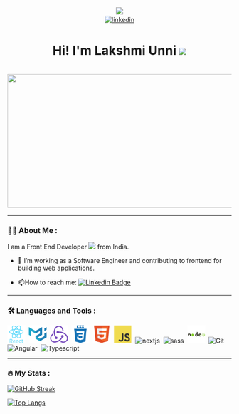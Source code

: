 
<div id="header" align="center">
  <img src="https://media.giphy.com/media/M9gbBd9nbDrOTu1Mqx/giphy.gif" width="100"/>
</div>
<div align="center">
<a href="https://linkedin.com/in/https://www.linkedin.com/in/lakshmi-unni/" target="_blank">
<img src=https://img.shields.io/badge/linkedin-%231E77B5.svg?&style=for-the-badge&logo=linkedin&logoColor=white alt=linkedin style="margin-bottom: 5px;" />
</a>  
</div>  
 <h1 align="center">
Hi! I'm Lakshmi Unni
  
  <img src="https://media.giphy.com/media/hvRJCLFzcasrR4ia7z/giphy.gif" width="30px"/>
</h1> 

<br/>  
<div align="center">
  <img src="[https://images.app.goo.gl/pn7zwkfKPJwsp7m5A](https://cdnb.artstation.com/p/assets/images/images/028/991/999/original/anna-havrylyukh-.gif?1596125112)" width="600" height="300"/>
</div> 
  

---

### :woman_technologist: About Me :
I am a Front End Developer <img src="https://media.giphy.com/media/WUlplcMpOCEmTGBtBW/giphy.gif" width="30"> from India.
- :telescope: I’m working as a Software Engineer and contributing to frontend  for building web applications.

<!-- - :seedling: Exploring Technical Content Writing.

- :zap: In my free time, I solve problems on GeeksforGeeks and read tech articles. -->

- :mailbox:How to reach me: [![Linkedin Badge](https://img.shields.io/badge/-kakbar-blue?style=flat&logo=Linkedin&logoColor=white)](https://www.linkedin.com/in/lakshmi-unni/)
---

### :hammer_and_wrench: Languages and Tools :

<div>

  <img src="https://github.com/devicons/devicon/blob/master/icons/react/react-original-wordmark.svg" title="React" alt="React" width="40" height="40"/>&nbsp;
  <img src="https://github.com/devicons/devicon/blob/master/icons/materialui/materialui-original.svg" title="Material UI" alt="Material UI" width="40" height="40"/>&nbsp;
 <img src="https://github.com/devicons/devicon/blob/master/icons/redux/redux-original.svg" title="Redux" alt="Redux " width="40" height="40"/>&nbsp;
  <img src="https://github.com/devicons/devicon/blob/master/icons/css3/css3-plain-wordmark.svg"  title="CSS3" alt="CSS" width="40" height="40"/>&nbsp;
  <img src="https://github.com/devicons/devicon/blob/master/icons/html5/html5-original.svg" title="HTML5" alt="HTML" width="40" height="40"/>&nbsp;
  <img src="https://github.com/devicons/devicon/blob/master/icons/javascript/javascript-original.svg" title="JavaScript" alt="JavaScript" width="40" height="40"/>&nbsp;
  <img src="https://profilinator.rishav.dev/skills-assets/nextjs.png" title="nextjs" alt="nextjs" width="40" height="40"/>&nbsp;
  <img src="https://profilinator.rishav.dev/skills-assets/sass-original.svg" title="sass" alt="sass" width="40" height="40"/>&nbsp;
  <img src="https://github.com/devicons/devicon/blob/master/icons/nodejs/nodejs-original-wordmark.svg" title="NodeJS" alt="NodeJS" width="40" height="40"/>&nbsp;
    <img src="https://profilinator.rishav.dev/skills-assets/git-scm-icon.svg" title="Git" alt="Git" width="40" height="40"/>&nbsp;
    <img  src="https://profilinator.rishav.dev/skills-assets/angularjs-original.svg" title="Angular" alt="Angular" width="40" height="40"/>&nbsp;
    <img src="https://profilinator.rishav.dev/skills-assets/typescript-original.svg" title="Typescript" alt="Typescript" width="40" height="40"/>&nbsp;


</div>






---

### :fire: My Stats :
[![GitHub Streak](http://github-readme-streak-stats.herokuapp.com?user=lakshmi-unni&theme=dark&background=000000)](https://git.io/streak-stats)

[![Top Langs](https://github-readme-stats.vercel.app/api/top-langs/?username=lakshmi-unni&layout=compact&theme=vision-friendly-dark)](https://github.com/anuraghazra/github-readme-stats)



<!-- ----
<div align="center">Generated using <a href="https://profilinator.rishav.dev/" target="_blank">Github Profilinator</a></div>
 -->

